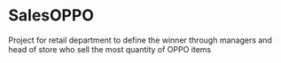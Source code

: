 # SalesOPPO
Project for retail department to define the winner through managers and head of store who sell the most quantity of OPPO items
